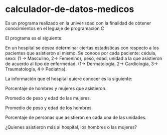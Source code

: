 # calculador-de-datos-medicos
Es un programa realizado en la univerisdad con la finalidad de obtener conocimientos en el leguaje de programacion C

El programa es el siguiente: 

En un hospital se desea determinar ciertas estadísticas con respecto a los pacientes que asistieron al mismo. Se conoce por cada paciente: cédula, sexo: (1 -> Masculino, 2-> Femenino), peso, edad,
unidad a la que asistieron de acuerdo al tipo de enfermedad. (1-> Dermatología, 2-> Cardiología, 3-> Traumatología, 4-> Pediatría).

La información que el hospital quiere conocer es la siguiente:

Porcentaje de hombres y mujeres que asistieron.

Promedio de peso y edad de las mujeres.

Promedio de peso y edad de los hombres.

Porcentaje de personas que asistieron en cada una de las unidades.

¿Quienes asistieron más al hospital, los hombres o las mujeres?

